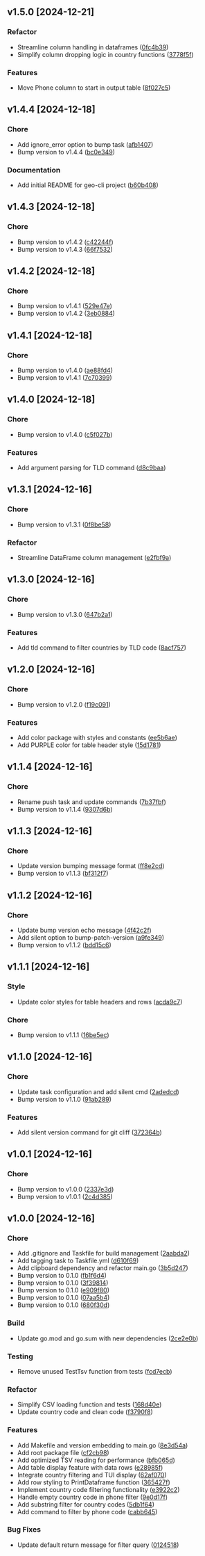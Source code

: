 
## v1.5.0 [2024-12-21]

### Refactor
- Streamline column handling in dataframes ([0fc4b39](../../commit/0fc4b39641ce53158c97c266ecc3ba92ce1e25ce))
- Simplify column dropping logic in country functions ([3778f5f](../../commit/3778f5ff3734abcfa4e2c3d310e8c4c5281b0f35))


### Features
- Move Phone column to start in output table ([8f027c5](../../commit/8f027c5174a748a85c649f9acc5d56ad23dcd1ab))


## v1.4.4 [2024-12-18]

### Chore
- Add ignore_error option to bump task ([afb1407](../../commit/afb14076a6d73f3e7cb969d3e1dbe65fa99ba590))
- Bump version to v1.4.4 ([bc0e349](../../commit/bc0e349b5c589f53b1a8f68fa4a24a1cf6a5213a))


### Documentation
- Add initial README for geo-cli project ([b60b408](../../commit/b60b408ee138176b1dfc742cda6a19f7946b5fb4))


## v1.4.3 [2024-12-18]

### Chore
- Bump version to v1.4.2 ([c42244f](../../commit/c42244f194eda4ccb8352f50b93e02845205d49a))
- Bump version to v1.4.3 ([66f7532](../../commit/66f7532bdb5a71c1967e78aef936c62972a04a9a))


## v1.4.2 [2024-12-18]

### Chore
- Bump version to v1.4.1 ([529e47e](../../commit/529e47e6d95a7ad9ad79fb0e17c646f14fe4d0d6))
- Bump version to v1.4.2 ([3eb0884](../../commit/3eb0884c6a4807f6318be875b28aaf24bd6b2a4f))


## v1.4.1 [2024-12-18]

### Chore
- Bump version to v1.4.0 ([ae88fd4](../../commit/ae88fd45f8798993e762d80dc7f5c1e8657a6c8e))
- Bump version to v1.4.1 ([7c70399](../../commit/7c70399e774facc42d478229852fe0fef6aff78b))


## v1.4.0 [2024-12-18]

### Chore
- Bump version to v1.4.0 ([c5f027b](../../commit/c5f027b6c94cebfbb005b1207f7372f2bbfb1d79))


### Features
- Add argument parsing for TLD command ([d8c9baa](../../commit/d8c9baaeb78b6a4fdee9659462a8701ae70bad1d))


## v1.3.1 [2024-12-16]

### Chore
- Bump version to v1.3.1 ([0f8be58](../../commit/0f8be581ccedc4ee6afbca6b9fc44f7fd065f4cc))


### Refactor
- Streamline DataFrame column management ([e2fbf9a](../../commit/e2fbf9ace42a4d29db4a4d73259d075028612e1d))


## v1.3.0 [2024-12-16]

### Chore
- Bump version to v1.3.0 ([647b2a1](../../commit/647b2a1b49478875cd3d34f1d3369e4184327fb1))


### Features
- Add tld command to filter countries by TLD code ([8acf757](../../commit/8acf757c69e5bfa74ebf1cc14559e3bb0ace8337))


## v1.2.0 [2024-12-16]

### Chore
- Bump version to v1.2.0 ([f19c091](../../commit/f19c091f22f02b9faa83941617b6572cc5e859df))


### Features
- Add color package with styles and constants ([ee5b6ae](../../commit/ee5b6ae91e52fb2190241224a2cb020116a4a766))
- Add PURPLE color for table header style ([15d1781](../../commit/15d1781b1d71373117d4a47ea408ccd476dacf66))


## v1.1.4 [2024-12-16]

### Chore
- Rename push task and update commands ([7b37fbf](../../commit/7b37fbf6b4ffa93e372b72898e74d13fe6fd8f58))
- Bump version to v1.1.4 ([9307d6b](../../commit/9307d6b5286af10edfc32fa09d4efd50caaaab9f))


## v1.1.3 [2024-12-16]

### Chore
- Update version bumping message format ([ff8e2cd](../../commit/ff8e2cdc2de30b7c5776c3a5122e24b5c6067ee3))
- Bump version to v1.1.3 ([bf312f7](../../commit/bf312f71fa591fca81db637daae83c68b8862830))


## v1.1.2 [2024-12-16]

### Chore
- Update bump version echo message ([4f42c2f](../../commit/4f42c2f9e2435a5fbc5ef42806e632ff65e91efe))
- Add silent option to bump-patch-version ([a9fe349](../../commit/a9fe34946cf3f7e1b616d34784c08e9ad72a569b))
- Bump version to v1.1.2 ([bdd15c6](../../commit/bdd15c67a2d6131bb814530010bf4a9109cf7765))


## v1.1.1 [2024-12-16]

### Style
- Update color styles for table headers and rows ([acda9c7](../../commit/acda9c75772249a72b98b937b5efe97528b55760))


### Chore
- Bump version to v1.1.1 ([16be5ec](../../commit/16be5ecb96569bd45df66e2d15e808a3de45a735))


## v1.1.0 [2024-12-16]

### Chore
- Update task configuration and add silent cmd ([2adedcd](../../commit/2adedcd9c36be470ac82ac53b1c5a61959af9fe3))
- Bump version to v1.1.0 ([91ab289](../../commit/91ab2893b0b4923e617309facc0bd30ee9654def))


### Features
- Add silent version command for git cliff ([372364b](../../commit/372364bdd207ec20e8e082dc27cbeebd42d46d34))


## v1.0.1 [2024-12-16]

### Chore
- Bump version to v1.0.0 ([2337e3d](../../commit/2337e3d425120a55051fe2ba4750394ef5e21305))
- Bump version to v1.0.1 ([2c4d385](../../commit/2c4d3858072f471816ff12f811c355b92bcdc05a))


## v1.0.0 [2024-12-16]

### Chore
- Add .gitignore and Taskfile for build management ([2aabda2](../../commit/2aabda2241baa69dbc2bbd75ae261c6b36f100be))
- Add tagging task to Taskfile.yml ([d610f69](../../commit/d610f6936ee2cda9c441536c2c015122c58d21e1))
- Add clipboard dependency and refactor main.go ([3b5d247](../../commit/3b5d247308656743f97be445d76c36cce88dfd0a))
- Bump version to 0.1.0 ([fb1f6d4](../../commit/fb1f6d4203bfc6b35fb71cb8493131304595b747))
- Bump version to 0.1.0 ([3f39814](../../commit/3f398146b0afd1a1df4113b1afad12329f87b3f4))
- Bump version to 0.1.0 ([e909f80](../../commit/e909f80da5153c94c06c3eab69f290c118a17cee))
- Bump version to 0.1.0 ([07aa5b4](../../commit/07aa5b4657ddb0f8141e4a33c7e74e100fffca81))
- Bump version to 0.1.0 ([680f30d](../../commit/680f30d0a6805a633e13bc4cec8b2bcd776842ac))


### Build
- Update go.mod and go.sum with new dependencies ([2ce2e0b](../../commit/2ce2e0b43fbb6515359dbb0017b3df27e5000483))


### Testing
- Remove unused TestTsv function from tests ([fcd7ecb](../../commit/fcd7ecbe569040338d6bef2d97acf114220a3993))


### Refactor
- Simplify CSV loading function and tests ([168d40e](../../commit/168d40e847e2411d243234dca82ed44415b575c4))
- Update country code and clean code ([f3790f8](../../commit/f3790f873573cfa9c37d736b9457696557804d73))


### Features
- Add Makefile and version embedding to main.go ([8e3d54a](../../commit/8e3d54a7b8e4b12e41ace069abca73c69fe8ba27))
- Add root package file ([cf2cb98](../../commit/cf2cb98662d0d03447ff8a477d066cbeea522274))
- Add optimized TSV reading for performance ([bfb065d](../../commit/bfb065db4e3d377307621d0428471c9e274fc00e))
- Add table display feature with data rows ([e28985f](../../commit/e28985fcb442b115ab693e33556556dd2a831d20))
- Integrate country filtering and TUI display ([62af070](../../commit/62af070f1d3de9d81984f8613cd7ee3dbc88214b))
- Add row styling to PrintDataframe function ([365427f](../../commit/365427fe3f53f8bc16daa1b45ac96415aee5f36a))
- Implement country code filtering functionality ([e3922c2](../../commit/e3922c2af32ab257c95b1854e1fdb2fb62061759))
- Handle empty country code in phone filter ([9e0d17f](../../commit/9e0d17fde96548c2948dee7ddf034ee5b5a3291f))
- Add substring filter for country codes ([5db1f64](../../commit/5db1f641562173b90efa99aa3a94033057b777d7))
- Add command to filter by phone code ([cabb645](../../commit/cabb6455106bea16cf9ee356d6479dbec0298dcb))


### Bug Fixes
- Update default return message for filter query ([0124518](../../commit/0124518d5a815f27ab59eb60b730b284bb8923a4))

